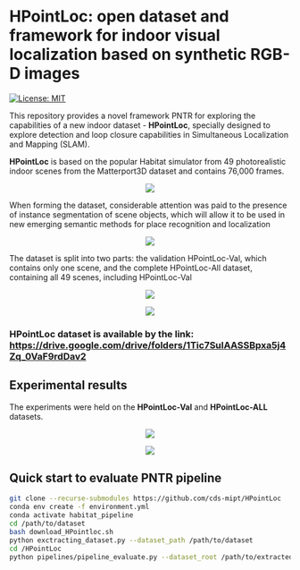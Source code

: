 # HPointLoc: open dataset and framework for indoor visual localization based on synthetic RGB-D images
[![License: MIT](https://img.shields.io/badge/License-MIT-yellow.svg)](https://opensource.org/licenses/MIT)

This repository provides a novel framework PNTR for exploring the capabilities of a new indoor dataset - **HPointLoc**, specially designed to explore detection and loop closure capabilities in Simultaneous Localization and Mapping (SLAM).
<!--  ```bibtex
 HPointLoc: open dataset and framework for indoor visual localizationbased on synthetic RGB-D images*
 ``` -->

**HPointLoc** is based on the popular Habitat simulator from 49 photorealistic indoor scenes from the Matterport3D dataset and contains 76,000 frames.
<p align="center">
  <img src="https://user-images.githubusercontent.com/68793107/130797278-615f72c7-0528-4eff-af95-a7e07bf1fea3.png" />
</p> 

When forming the dataset, considerable attention was paid to the presence of instance segmentation of scene objects, which will allow it to be used in new emerging semantic methods for place recognition and localization
<p align="center">
  <img src="https://user-images.githubusercontent.com/68793107/130794869-ea0388e6-f19c-4c83-989a-64d79622db2a.png" />
</p>

The dataset is split into two parts: the validation HPointLoc-Val, which contains only one scene, and the complete HPointLoc-All dataset, containing all 49 scenes, including HPointLoc-Val
<p align="center">
  <img src="https://user-images.githubusercontent.com/68793107/130804077-ac2665fe-0f1f-4229-9486-af7c0e0a762e.png" />
</p>
<p align="center">
  <img src="https://user-images.githubusercontent.com/68793107/130805029-d76ce041-10a4-47c4-91dd-52a50908ff39.png" />
</p>

### **HPointLoc** dataset is available by the link: https://drive.google.com/drive/folders/1Tic7SuIAASSBpxa5j4Zq_0VaF9rdDav2

## Experimental results

The experiments were held on the **HPointLoc-Val** and **HPointLoc-ALL** datasets.
<p align="center">
  <img src="https://user-images.githubusercontent.com/68793107/130799354-25caaa4e-2156-432e-80df-b6a2becbe8ba.png" />
</p>

<p align="center">
  <img src="https://user-images.githubusercontent.com/68793107/130799671-c938881b-faf6-435a-8aea-c3ae006e76a0.png" />
</p>


<!-- The image retrieval problem on **HPointLoc-Val** dataset (NetVLAD case)

<p align="center">
  <img src="https://user-images.githubusercontent.com/68793107/130798397-4c4eea5a-1b55-4a0a-9f99-7d498c7b8dfc.png" />
</p> -->


## Quick start to evaluate PNTR pipeline

```bash
git clone --recurse-submodules https://github.com/cds-mipt/HPointLoc
conda env create -f environment.yml
conda activate habitat_pipeline 
cd /path/to/dataset
bash download_HPointloc.sh
python exctracting_dataset.py --dataset_path /path/to/dataset
cd /HPointLoc
python pipelines/pipeline_evaluate.py --dataset_root /path/to/extracted_dataset --image-retrieval patchnetvlad --keypoints-matching superpoint_superglue --optimizer-cloud teaser
```

